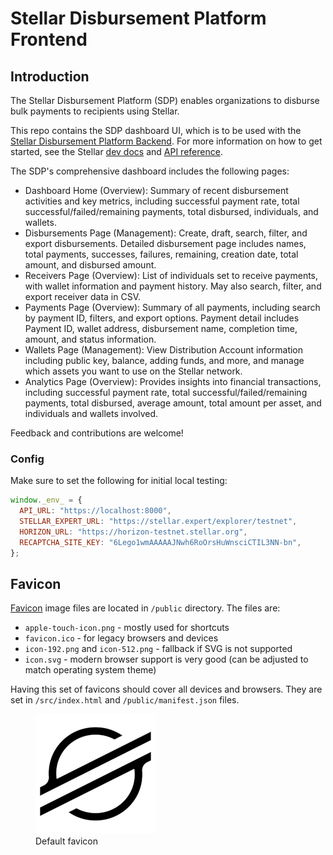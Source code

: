 # Stellar Disbursement Platform Frontend

## Introduction

The Stellar Disbursement Platform (SDP) enables organizations to disburse bulk
payments to recipients using Stellar.

This repo contains the SDP dashboard UI, which is to be used with the
[Stellar Disbursement Platform Backend](https://github.com/stellar/stellar-disbursement-platform-backend).
For more information on how to get started, see the Stellar
[dev docs](https://developers.stellar.org/docs/category/use-the-stellar-disbursement-platform)
and
[API reference](https://developers.stellar.org/api/stellar-disbursement-platform).

The SDP's comprehensive dashboard includes the following pages:

- Dashboard Home (Overview): Summary of recent disbursement activities and key
  metrics, including successful payment rate, total successful/failed/remaining
  payments, total disbursed, individuals, and wallets.
- Disbursements Page (Management): Create, draft, search, filter, and export
  disbursements. Detailed disbursement page includes names, total payments,
  successes, failures, remaining, creation date, total amount, and disbursed
  amount.
- Receivers Page (Overview): List of individuals set to receive payments, with
  wallet information and payment history. May also search, filter, and export
  receiver data in CSV.
- Payments Page (Overview): Summary of all payments, including search by payment
  ID, filters, and export options. Payment detail includes Payment ID, wallet
  address, disbursement name, completion time, amount, and status information.
- Wallets Page (Management): View Distribution Account information including
  public key, balance, adding funds, and more, and manage which assets you want
  to use on the Stellar network.
- Analytics Page (Overview): Provides insights into financial transactions,
  including successful payment rate, total successful/failed/remaining payments,
  total disbursed, average amount, total amount per asset, and individuals and
  wallets involved.

Feedback and contributions are welcome!

### Config

Make sure to set the following for initial local testing:

```javascript
window._env_ = {
  API_URL: "https://localhost:8000",
  STELLAR_EXPERT_URL: "https://stellar.expert/explorer/testnet",
  HORIZON_URL: "https://horizon-testnet.stellar.org",
  RECAPTCHA_SITE_KEY: "6Lego1wmAAAAAJNwh6RoOrsHuWnsciCTIL3NN-bn",
};
```

## Favicon

[Favicon](https://developer.mozilla.org/en-US/docs/Glossary/Favicon) image files
are located in `/public` directory. The files are:

- `apple-touch-icon.png` - mostly used for shortcuts
- `favicon.ico` - for legacy browsers and devices
- `icon-192.png` and `icon-512.png` - fallback if SVG is not supported
- `icon.svg` - modern browser support is very good (can be adjusted to match
  operating system theme)

Having this set of favicons should cover all devices and browsers. They are set
in `/src/index.html` and `/public/manifest.json` files.

<figure>
  <img
  src="public/icon-192.png"
  alt="Stellar logo favicon">
  <figcaption>Default favicon</figcaption>
</figure>
